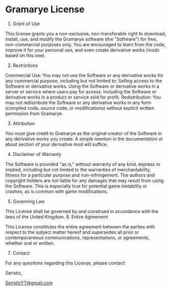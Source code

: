 # Gramarye License

1. Grant of Use

This license grants you a non-exclusive, non-transferable right to download, install, use, and modify the Gramarye software (the "Software") for free, non-commercial purposes only. You are encouraged to learn from the code, improve it for your personal use, and even create derivative works (mods based on this one).

2. Restrictions

Commercial Use: You may not use the Software or any derivative works for any commercial purpose, including but not limited to:
Selling access to the Software or derivative works.
Using the Software or derivative works in a server or service where users pay for access. 
Including the Software or derivative works in a product or service sold for profit.
Redistribution: You may not redistribute the Software or any derivative works in any form (compiled code, source code, or modifications) without explicit written permission from Gramarye.

3. Attribution

You must give credit to Gramarye as the original creator of the Software in any derivative works you create. A simple mention in the documentation or about section of your derivative mod will suffice.

4. Disclaimer of Warranty

The Software is provided "as is," without warranty of any kind, express or implied, including but not limited to the warranties of merchantability, fitness for a particular purpose and non-infringement. The authors and copyright holders are not liable for any damages that may result from using the Software. This is especially true for potential game instability or crashes, as is common with game modifications.

5. Governing Law

This License shall be governed by and construed in accordance with the laws of the United Kingdom.
6. Entire Agreement

This License constitutes the entire agreement between the parties with respect to the subject matter hereof and supersedes all prior or contemporaneous communications, representations, or agreements, whether oral or written.

7. Contact

For any questions regarding this License, please contact:

Seristic,

SeristicYT@gmail.com
